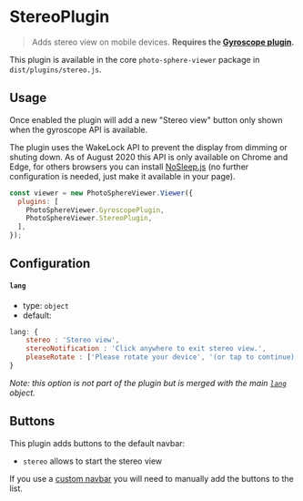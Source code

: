 # StereoPlugin

<ApiButton page="PSV.plugins.StereoPlugin.html"/>

> Adds stereo view on mobile devices. **Requires the [Gyroscope plugin](./plugin-gyroscope.md).**

This plugin is available in the core `photo-sphere-viewer` package in `dist/plugins/stereo.js`.


## Usage

Once enabled the plugin will add a new "Stereo view" button only shown when the gyroscope API is available.

The plugin uses the WakeLock API to prevent the display from dimming or shuting down. As of August 2020 this API is only available on Chrome and Edge, for others browsers you can install [NoSleep.js](http://richtr.github.io/NoSleep.js) (no further configuration is needed, just make it available in your page).

```js
const viewer = new PhotoSphereViewer.Viewer({
  plugins: [
    PhotoSphereViewer.GyroscopePlugin,
    PhotoSphereViewer.StereoPlugin,
  ],
});
```


## Configuration

#### `lang`
- type: `object`
- default:
```js
lang: {
    stereo : 'Stereo view',
    stereoNotification : 'Click anywhere to exit stereo view.',
    pleaseRotate : ['Please rotate your device', '(or tap to continue)'],
}
```

_Note: this option is not part of the plugin but is merged with the main [`lang`](../guide/config.md#lang) object._


## Buttons

This plugin adds buttons to the default navbar:
- `stereo` allows to start the stereo view

If you use a [custom navbar](../guide/navbar.md) you will need to manually add the buttons to the list.

